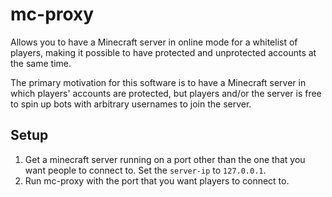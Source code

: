 # mc-proxy

Allows you to have a Minecraft server in online mode for a whitelist
of players, making it possible to have protected and unprotected accounts
at the same time.

The primary motivation for this software is to have a Minecraft server in
which players' accounts are protected, but players and/or the server is
free to spin up bots with arbitrary usernames to join the server.

## Setup

1. Get a minecraft server running on a port other than the one that you want
   people to connect to. Set the `server-ip` to `127.0.0.1`.
2. Run mc-proxy with the port that you want players to connect to.
